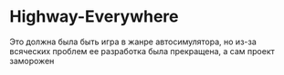 # Highway-Everywhere
Это должна была быть игра в жанре автосимулятора, но из-за всяческих проблем ее разработка была прекращена, а сам проект заморожен
